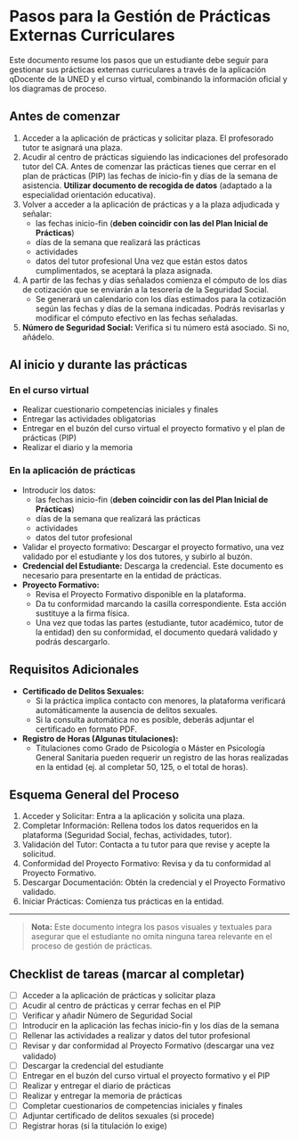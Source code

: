 # Pasos para la Gestión de Prácticas Externas Curriculares

Este documento resume los pasos que un estudiante debe seguir para gestionar sus prácticas externas curriculares a través de la aplicación qDocente de la UNED y el curso virtual, combinando la información oficial y los diagramas de proceso.

## Antes de comenzar

1. Acceder a la aplicación de prácticas y solicitar plaza. El profesorado tutor te asignará una plaza.
2. Acudir al centro de prácticas siguiendo las indicaciones del profesorado tutor del CA. Antes de comenzar las prácticas tienes que cerrar en el plan de prácticas (PIP) las fechas de inicio-fin y días de la semana de asistencia. **Utilizar documento de recogida de datos** (adaptado a la especialidad orientación educativa).
3. Volver a acceder a la aplicación de prácticas y a la plaza adjudicada y señalar:
   - las fechas inicio-fin (**deben coincidir con las del Plan Inicial de Prácticas**)
   - días de la semana que realizará las prácticas
   - actividades
   - datos del tutor profesional
   Una vez que están estos datos cumplimentados, se aceptará la plaza asignada.
4. A partir de las fechas y días señalados comienza el cómputo de los días de cotización que se enviarán a la tesorería de la Seguridad Social.
   - Se generará un calendario con los días estimados para la cotización según las fechas y días de la semana indicadas. Podrás revisarlas y modificar el cómputo efectivo en las fechas señaladas.
5. **Número de Seguridad Social:** Verifica si tu número está asociado. Si no, añádelo.

## Al inicio y durante las prácticas

### En el curso virtual
- Realizar cuestionario competencias iniciales y finales
- Entregar las actividades obligatorias
- Entregar en el buzón del curso virtual el proyecto formativo y el plan de prácticas (PIP)
- Realizar el diario y la memoria

### En la aplicación de prácticas
- Introducir los datos:
  - las fechas inicio-fin (**deben coincidir con las del Plan Inicial de Prácticas**)
  - días de la semana que realizará las prácticas
  - actividades
  - datos del tutor profesional
- Validar el proyecto formativo: Descargar el proyecto formativo, una vez validado por el estudiante y los dos tutores, y subirlo al buzón.
- **Credencial del Estudiante:** Descarga la credencial. Este documento es necesario para presentarte en la entidad de prácticas.
- **Proyecto Formativo:**
    - Revisa el Proyecto Formativo disponible en la plataforma.
    - Da tu conformidad marcando la casilla correspondiente. Esta acción sustituye a la firma física.
    - Una vez que todas las partes (estudiante, tutor académico, tutor de la entidad) den su conformidad, el documento quedará validado y podrás descargarlo.

## Requisitos Adicionales

- **Certificado de Delitos Sexuales:**
    - Si la práctica implica contacto con menores, la plataforma verificará automáticamente la ausencia de delitos sexuales.
    - Si la consulta automática no es posible, deberás adjuntar el certificado en formato PDF.
- **Registro de Horas (Algunas titulaciones):**
    - Titulaciones como Grado de Psicología o Máster en Psicología General Sanitaria pueden requerir un registro de las horas realizadas en la entidad (ej. al completar 50, 125, o el total de horas).

## Esquema General del Proceso

1.  Acceder y Solicitar: Entra a la aplicación y solicita una plaza.
2.  Completar Información: Rellena todos los datos requeridos en la plataforma (Seguridad Social, fechas, actividades, tutor).
3.  Validación del Tutor: Contacta a tu tutor para que revise y acepte la solicitud.
4.  Conformidad del Proyecto Formativo: Revisa y da tu conformidad al Proyecto Formativo.
5.  Descargar Documentación: Obtén la credencial y el Proyecto Formativo validado.
6.  Iniciar Prácticas: Comienza tus prácticas en la entidad.

---

> **Nota:** Este documento integra los pasos visuales y textuales para asegurar que el estudiante no omita ninguna tarea relevante en el proceso de gestión de prácticas.

## Checklist de tareas (marcar al completar)

- [ ] Acceder a la aplicación de prácticas y solicitar plaza
- [ ] Acudir al centro de prácticas y cerrar fechas en el PIP
- [ ] Verificar y añadir Número de Seguridad Social
- [ ] Introducir en la aplicación las fechas inicio-fin y los días de la semana
- [ ] Rellenar las actividades a realizar y datos del tutor profesional
- [ ] Revisar y dar conformidad al Proyecto Formativo (descargar una vez validado)
- [ ] Descargar la credencial del estudiante
- [ ] Entregar en el buzón del curso virtual el proyecto formativo y el PIP
- [ ] Realizar y entregar el diario de prácticas
- [ ] Realizar y entregar la memoria de prácticas
- [ ] Completar cuestionarios de competencias iniciales y finales
- [ ] Adjuntar certificado de delitos sexuales (si procede)
- [ ] Registrar horas (si la titulación lo exige)
